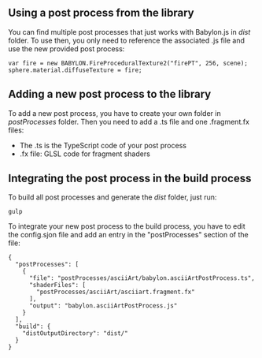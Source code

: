 ﻿## Using a post process from the library

You can find multiple post processes that just works with Babylon.js in *dist* folder. To use then, you only need to reference the associated .js file and use the new provided post process:

```
var fire = new BABYLON.FireProceduralTexture2("firePT", 256, scene);
sphere.material.diffuseTexture = fire;
```

## Adding a new post process to the library

To add a new post process, you have to create your own folder in *postProcesses* folder. Then you need to add a .ts file and one .fragment.fx files:
* The .ts is the TypeScript code of your post process
* .fx file: GLSL code for fragment shaders

## Integrating the post process in the build process

To build all post processes and generate the *dist* folder, just run:

```
gulp
```

To integrate your new post process to the build process, you have to edit the config.sjon file and add an entry in the "postProcesses" section of the file:

```
{
  "postProcesses": [
    {
      "file": "postProcesses/asciiArt/babylon.asciiArtPostProcess.ts",
      "shaderFiles": [
        "postProcesses/asciiArt/asciiart.fragment.fx"
      ],
      "output": "babylon.asciiArtPostProcess.js"
    }
  ],
  "build": {
    "distOutputDirectory": "dist/"
  }
}
```